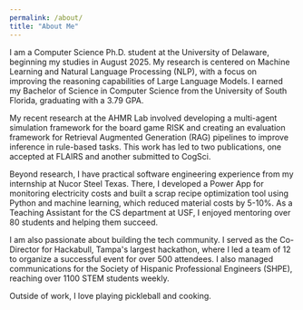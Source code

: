 ```yaml
---
permalink: /about/
title: "About Me"
---
```


I am a Computer Science Ph.D. student at the University of Delaware, beginning my studies in August 2025. My research is centered on Machine Learning and Natural Language Processing (NLP), with a focus on improving the reasoning capabilities of Large Language Models. I earned my Bachelor of Science in Computer Science from the University of South Florida, graduating with a 3.79 GPA.

My recent research at the AHMR Lab involved developing a multi-agent simulation framework for the board game RISK and creating an evaluation framework for Retrieval Augmented Generation (RAG) pipelines to improve inference in rule-based tasks. This work has led to two publications, one accepted at FLAIRS and another submitted to CogSci.

Beyond research, I have practical software engineering experience from my internship at Nucor Steel Texas. There, I developed a Power App for monitoring electricity costs and built a scrap recipe optimization tool using Python and machine learning, which reduced material costs by 5-10%. As a Teaching Assistant for the CS department at USF, I enjoyed mentoring over 80 students and helping them succeed.

I am also passionate about building the tech community. I served as the Co-Director for Hackabull, Tampa's largest hackathon, where I led a team of 12 to organize a successful event for over 500 attendees. I also managed communications for the Society of Hispanic Professional Engineers (SHPE), reaching over 1100 STEM students weekly.

Outside of work, I love playing pickleball and cooking.
